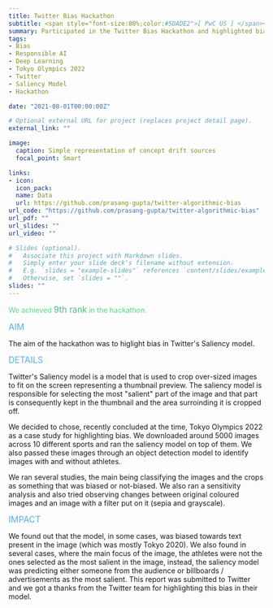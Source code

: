 ```yaml
---
title: Twitter Bias Hackathon
subtitle: <span style="font-size:80%;color:#5DADE2">[ PwC US ] </span><span style="font-size:80%">Prasang Gupta, <a href="https://www.linkedin.com/in/amitoj-singh94/" target="_blank">Amitoj Singh</a>, <a href="https://www.linkedin.com/in/ilana-golbin-6167373b/" target="_blank">Ilana Golbin</a></span>
summary: Participated in the Twitter Bias Hackathon and highlighted bias instances in Twitter's Saliency model used to crop images building a case study with Tokyo Olympics images as example. <span style="color:#5DADE2;font-style:bold;font-size:120%">Achieved 9th rank in the hackathon</span>.
tags:
- Bias
- Responsible AI
- Deep Learning
- Tokyo Olympics 2022
- Twitter
- Saliency Model
- Hackathon

date: "2021-08-01T00:00:00Z"

# Optional external URL for project (replaces project detail page).
external_link: ""

image:
  caption: Simple representation of concept drift sources
  focal_point: Smart

links:
- icon: 
  icon_pack: 
  name: Data
  url: https://github.com/prasang-gupta/twitter-algorithmic-bias
url_code: "https://github.com/prasang-gupta/twitter-algorithmic-bias"
url_pdf: ""
url_slides: ""
url_video: ""

# Slides (optional).
#   Associate this project with Markdown slides.
#   Simply enter your slide deck's filename without extension.
#   E.g. `slides = "example-slides"` references `content/slides/example-slides.md`.
#   Otherwise, set `slides = ""`.
slides: ""
---
```


<span style="color:#58D68D">We achieved</span> <span style="color:#52BE80;font-style:bold;font-size:120%">9th rank</span> <span style="color:#58D68D">in the hackathon.</span>

<span style="color:#5DADE2;font-style:bold;font-size:120%">AIM</span>

The aim of the hackathon was to higlight bias in Twitter's Saliency model.

<span style="color:#5DADE2;font-style:bold;font-size:120%">DETAILS</span>

Twitter's Saliency model is a model that is used to crop over-sized images to fit on the screen representing a thumbnail preview. The saliency model is responsible for selecting the most "salient" part of the image and that part is consequently kept in the thumbnail and the area surroinding it is cropped off.

We decided to chose, recently concluded at the time, Tokyo Olympics 2022 as a case study for highlighting bias. We downloaded around 5000 images across 10 different sports and ran the saliency model on top of them. We also passed these images through an object detection model to identify images with and without athletes.

We ran several studies, the main being classifying the images and the crops as something that was biased or not-biased. We also ran a sensitivity analysis and also tried observing changes between original coloured images and an image with a filter put on it (sepia and grayscale).

<span style="color:#5DADE2;font-style:bold;font-size:120%">IMPACT</span>

We found out that the model, in some cases, was biased towards text present in the image (which was mostly Tokyo 2020). We also found in several cases, where the main focus of the image, the athletes were not the ones selected as the most salient in the image, instead, the saliency model was predicting either someone from the audience or billboards / advertisements as the most salient. This report was submitted to Twitter and we got a thanks from the Twitter team for highlighting this bias in their model.